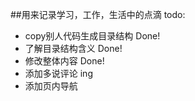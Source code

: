 ##用来记录学习，工作，生活中的点滴
todo:
- copy别人代码生成目录结构 Done!
- 了解目录结构含义 Done!
- 修改整体内容 Done!
- 添加多说评论 ing
- 添加页内导航


